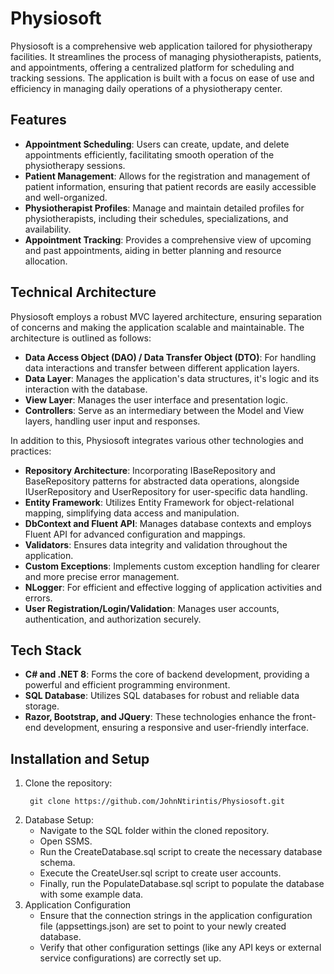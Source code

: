 # Physiosoft

Physiosoft is a comprehensive web application tailored for physiotherapy facilities. It streamlines the process of managing physiotherapists, patients, and appointments, offering a centralized platform for scheduling and tracking sessions. The application is built with a focus on ease of use and efficiency in managing daily operations of a physiotherapy center.

## Features

- **Appointment Scheduling**:  Users can create, update, and delete appointments efficiently, facilitating smooth operation of the physiotherapy sessions.
- **Patient Management**: Allows for the registration and management of patient information, ensuring that patient records are easily accessible and well-organized.
- **Physiotherapist Profiles**: Manage and maintain detailed profiles for physiotherapists, including their schedules, specializations, and availability.
- **Appointment Tracking**: Provides a comprehensive view of upcoming and past appointments, aiding in better planning and resource allocation.

## Technical Architecture

Physiosoft employs a robust MVC layered architecture, ensuring separation of concerns and making the application scalable and maintainable. The architecture is outlined as follows:

- **Data Access Object (DAO) / Data Transfer Object (DTO)**: For handling data interactions and transfer between different application layers.
- **Data Layer**: Manages the application's data structures, it's logic and its interaction with the database.
- **View Layer**: Manages the user interface and presentation logic.
- **Controllers**: Serve as an intermediary between the Model and View layers, handling user input and responses.

In addition to this, Physiosoft integrates various other technologies and practices:

- **Repository Architecture**: Incorporating IBaseRepository and BaseRepository patterns for abstracted data operations, alongside IUserRepository and UserRepository for user-specific data handling.
- **Entity Framework**: Utilizes Entity Framework for object-relational mapping, simplifying data access and manipulation.
- **DbContext and Fluent API**: Manages database contexts and employs Fluent API for advanced configuration and mappings.
- **Validators**: Ensures data integrity and validation throughout the application.
- **Custom Exceptions**: Implements custom exception handling for clearer and more precise error management.
- **NLogger**: For efficient and effective logging of application activities and errors.
- **User Registration/Login/Validation**: Manages user accounts, authentication, and authorization securely.

## Tech Stack
- **C# and .NET 8**: Forms the core of backend development, providing a powerful and efficient programming environment.
- **SQL Database**: Utilizes SQL databases for robust and reliable data storage.
- **Razor, Bootstrap, and JQuery**: These technologies enhance the front-end development, ensuring a responsive and user-friendly interface.

## Installation and Setup
<ol>
  <li>Clone the repository:
    
     
     git clone https://github.com/JohnNtirintis/Physiosoft.git
    
  </li>
  <li>Database Setup:
    <ul>
      <li>Navigate to the SQL folder within the cloned repository.</li>
      <li>Open SSMS.</li>
      <li>Run the CreateDatabase.sql script to create the necessary database schema.</li>
      <li>Execute the CreateUser.sql script to create user accounts.</li>
      <li>Finally, run the PopulateDatabase.sql script to populate the database with some example data.</li>
    </ul>
  </li>
  <li>Application Configuration
     <ul>
      <li>Ensure that the connection strings in the application configuration file (appsettings.json) are set to point to your newly created database.</li>
      <li>Verify that other configuration settings (like any API keys or external service configurations) are correctly set up.</li>
    </ul>
  </li>
</ol>


